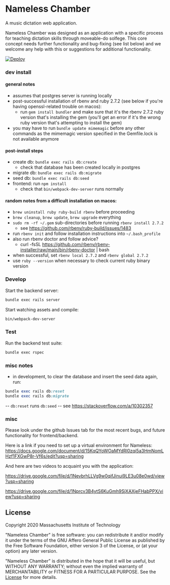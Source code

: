 # Nameless Chamber

A music dictation web application.

Nameless Chamber was designed as an application with a specific process
for teaching dictation skills through moveable-do solfege. This core concept needs
further functionality and bug-fixing (see list below) and we welcome any help with this
or suggestions for additional functionality.

[![Deploy](https://www.herokucdn.com/deploy/button.svg)](https://heroku.com/deploy?template=https://github.com/heroku/node-js-getting-started)


### dev install

#### general notes

- assumes that postgres server is running locally
- post-successful installation of rbenv and ruby 2.7.2 (see below if you're having openssl-related trouble on macos):
  - run `gem install bundler` and make sure that it's the rbenv 2.7.2 ruby version that's installing the gem (you'll get an error if it's the wrong ruby version that's attempting to install the gem)
- you may have to run `bundle update mimemagic` before any other commands as the mimemagic version specified in the Gemfile.lock is not available anymore

#### post-install steps

- create db: `bundle exec rails db:create`
  - check that database has been created locally in postgres
- migrate db: `bundle exec rails db:migrate`
- seed db: `bundle exec rails db:seed`
- frontend: run `npm install`
  - check that `bin/webpack-dev-server` runs normally

#### random notes from a difficult installation on macos:

- `brew uninstall ruby ruby-build rbenv` before proceeding
- `brew cleanup`, `brew update`, `brew upgrade` everything
- `sudo rm -rf ~/.gem` sub-directories before running `rbenv install 2.7.2`
  - see https://github.com/rbenv/ruby-build/issues/1483
- run `rbenv init` and follow installation instructions into `~/.bash_profile`
- also run rbenv doctor and follow advice?
  - curl -fsSL https://github.com/rbenv/rbenv-installer/raw/main/bin/rbenv-doctor | bash
- when successful, set `rbenv local 2.7.2` and `rbenv global 2.7.2`
- use `ruby --version` when necessary to check current ruby binary version


### Develop

Start the backend server:

```bash
bundle exec rails server
```

Start watching assets and compile:

```bash
bin/webpack-dev-server
```

### Test

Run the backend test suite:

```bash
bundle exec rspec
```

### misc notes

- in development, to clear the database and insert the seed data again, run:
```ruby
bundle exec rails db:reset
bundle exec rails db:migrate
```
-- `db:reset` runs `db:seed` -- see https://stackoverflow.com/a/10302357

### misc

Please look under the github Issues tab for the most recent bugs, and future
functionality for frontend/backend.

Here is a link if you need to set up a virtual environment for Nameless:
https://docs.google.com/document/d/15KqQYoWOaMYdRl0zqi5a3HmNomLHzf1FXGwP8r-Vf6s/edit?usp=sharing

And here are two videos to acquaint you with the application:

https://drive.google.com/file/d/1NevbrhLLVg9w0qifJinui9LE3u08e0wd/view?usp=sharing

https://drive.google.com/file/d/1Nprcv3B4ytS6KuGmh9SjXAXjeFHabPPX/view?usp=sharing

## License

Copyright 2020 Massachusetts Institute of Technology

"Nameless Chamber" is free software: you can redistribute it and/or modify it under the terms of the GNU Affero General Public License as published by the Free Software Foundation, either version 3 of the License, or (at your option) any later version.

"Nameless Chamber" is distributed in the hope that it will be useful, but WITHOUT ANY WARRANTY; without even the implied warranty of MERCHANTABILITY or FITNESS FOR A PARTICULAR PURPOSE. See the [License](LICENSE.md) for more details.

